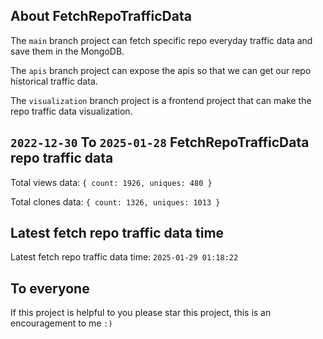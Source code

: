 ## About FetchRepoTrafficData

The `main` branch project can fetch specific repo everyday traffic data and save them in the MongoDB.

The `apis` branch project can expose the apis so that we can get our repo historical traffic data.

The `visualization` branch project is a frontend project that can make the repo traffic data visualization.

## `2022-12-30` To `2025-01-28` FetchRepoTrafficData repo traffic data

Total views data: `{ count: 1926, uniques: 480 }`

Total clones data: `{ count: 1326, uniques: 1013 }`

## Latest fetch repo traffic data time

Latest fetch repo traffic data time: `2025-01-29 01:18:22`

## To everyone

If this project is helpful to you please star this project, this is an encouragement to me `:)`



